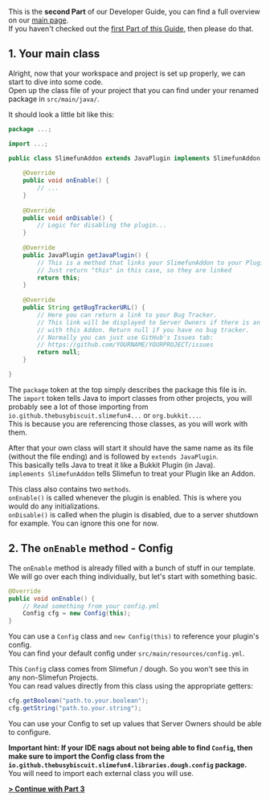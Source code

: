 This is the **second Part** of our Developer Guide, you can find a full overview on our [main page](https://github.com/Slimefun/Slimefun4/wiki/Developer-Guide).<br>
If you haven't checked out the [first Part of this Guide](https://github.com/Slimefun/Slimefun4/wiki/Developer-Guide-(1-Project-Setup)), then please do that.

## 1. Your main class
Alright, now that your workspace and project is set up properly, we can start to dive into some code.<br>
Open up the class file of your project that you can find under your renamed package in `src/main/java/`.

It should look a little bit like this:

```java
package ...;

import ...;

public class SlimefunAddon extends JavaPlugin implements SlimefunAddon {
	
	@Override
	public void onEnable() {
		// ...
	}
	
	@Override
	public void onDisable() {
		// Logic for disabling the plugin...
	}
	
	@Override
	public JavaPlugin getJavaPlugin() {
		// This is a method that links your SlimefunAddon to your Plugin.
		// Just return "this" in this case, so they are linked
		return this;
	}
	
	@Override
	public String getBugTrackerURL() {
		// Here you can return a link to your Bug Tracker.
		// This link will be displayed to Server Owners if there is an issue
		// with this Addon. Return null if you have no bug tracker.
		// Normally you can just use GitHub's Issues tab:
		// https://github.com/YOURNAME/YOURPROJECT/issues
		return null;
	}

}
```

The `package` token at the top simply describes the package this file is in.<br>
The `import` token tells Java to import classes from other projects, you will probably see a lot of those importing from `io.github.thebusybiscuit.slimefun4...` or `org.bukkit...`.<br>
This is because you are referencing those classes, as you will work with them.

After that your own class will start it should have the same name as its file (without the file ending) and is followed by `extends JavaPlugin`.<br>
This basically tells Java to treat it like a Bukkit Plugin (in Java).<br>
`implements SlimefunAddon` tells Slimefun to treat your Plugin like an Addon.

This class also contains two `methods`.<br>
`onEnable()` is called whenever the plugin is enabled. This is where you would do any initializations.<br>
`onDisable()` is called when the plugin is disabled, due to a server shutdown for example. You can ignore this one for now.

## 2. The `onEnable` method - Config
The `onEnable` method is already filled with a bunch of stuff in our template.<br>
We will go over each thing individually, but let's start with something basic.

```java
@Override
public void onEnable() {
    // Read something from your config.yml
    Config cfg = new Config(this);
}
```

You can use a `Config` class and `new Config(this)` to reference your plugin's config.<br>
You can find your default config under `src/main/resources/config.yml`.

This `Config` class comes from Slimefun / dough. So you won't see this in any non-Slimefun Projects.<br>
You can read values directly from this class using the appropriate getters:
```java
cfg.getBoolean("path.to.your.boolean");
cfg.getString("path.to.your.string");
```

You can use your Config to set up values that Server Owners should be able to configure.

**Important hint: If your IDE nags about not being able to find `Config`, then make sure to import the Config class from the `io.github.thebusybiscuit.slimefun4.libraries.dough.config` package.**<br>
You will need to import each external class you will use.

[**> Continue with Part 3**](https://github.com/Slimefun/Slimefun4/wiki/Developer-Guide-(3-Your-first-Item))
